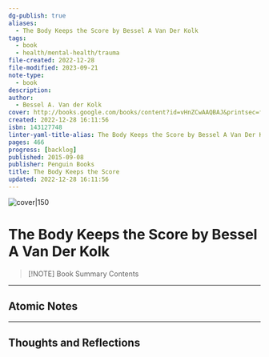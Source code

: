 ```yaml
---
dg-publish: true
aliases:
  - The Body Keeps the Score by Bessel A Van Der Kolk
tags:
  - book
  - health/mental-health/trauma
file-created: 2022-12-28
file-modified: 2023-09-21
note-type:
  - book
description: 
author:
  - Bessel A. Van der Kolk
cover: http://books.google.com/books/content?id=vHnZCwAAQBAJ&printsec=frontcover&img=1&zoom=1&edge=curl&source=gbs_api
created: 2022-12-28 16:11:56
isbn: 143127748
linter-yaml-title-alias: The Body Keeps the Score by Bessel A Van Der Kolk
pages: 466
progress: [backlog]
published: 2015-09-08
publisher: Penguin Books
title: The Body Keeps the Score
updated: 2022-12-28 16:11:56
---
```


![cover|150](http://books.google.com/books/content?id=vHnZCwAAQBAJ&printsec=frontcover&img=1&zoom=1&edge=curl&source=gbs_api)

# The Body Keeps the Score by Bessel A Van Der Kolk

> [!NOTE] Book Summary
> Contents

---

## Atomic Notes

---

## Thoughts and Reflections

